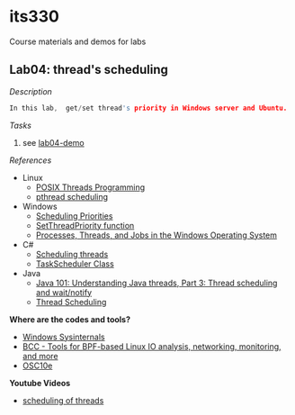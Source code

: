 # its330
Course materials and demos for labs


## Lab04: thread's scheduling


_Description_
```c
In this lab,  get/set thread's priority in Windows server and Ubuntu.
```

_Tasks_

1. see [lab04-demo](./lab04-demo.txt)


_References_
* Linux
  * [POSIX Threads Programming](https://computing.llnl.gov/tutorials/pthreads/)
  * [pthread scheduling](http://man7.org/linux/man-pages/man3/pthread_getschedparam.3.html)
* Windows
  * [Scheduling Priorities](https://docs.microsoft.com/en-us/windows/win32/procthread/scheduling-priorities)
  * [SetThreadPriority function](https://docs.microsoft.com/en-us/windows/win32/api/processthreadsapi/nf-processthreadsapi-setthreadpriority?redirectedfrom=MSDN)
  * [Processes, Threads, and Jobs in the Windows Operating System](https://www.microsoftpressstore.com/articles/article.aspx?p=2233328&seqNum=7)
* C#
  * [Scheduling threads](https://docs.microsoft.com/en-us/dotnet/standard/threading/scheduling-threads)
  * [TaskScheduler Class](https://docs.microsoft.com/en-us/dotnet/api/system.threading.tasks.taskscheduler?view=netframework-4.8)
* Java
  * [Java 101: Understanding Java threads, Part 3: Thread scheduling and wait/notify](https://www.javaworld.com/article/2071214/java-101--understanding-java-threads--part-3--thread-scheduling-and-wait-notify.html)
  * [Thread Scheduling](https://www.math.uni-hamburg.de/doc/java/tutorial/essential/threads/priority.html)


**Where are the codes and tools?**
* [Windows Sysinternals](https://docs.microsoft.com/en-us/sysinternals/)
* [BCC - Tools for BPF-based Linux IO analysis, networking, monitoring, and more](https://github.com/iovisor/bcc)
* [OSC10e](https://github.com/greggagne/osc10e)


**Youtube Videos**
* [scheduling of threads](https://youtu.be/a2eShvUibf8)




